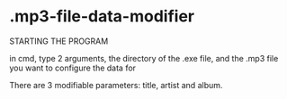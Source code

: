 # .mp3-file-data-modifier

STARTING THE PROGRAM

in cmd, type 2 arguments, the directory of the .exe file, and the .mp3 file you want to configure the data for

There are 3 modifiable parameters: title, artist and album.
